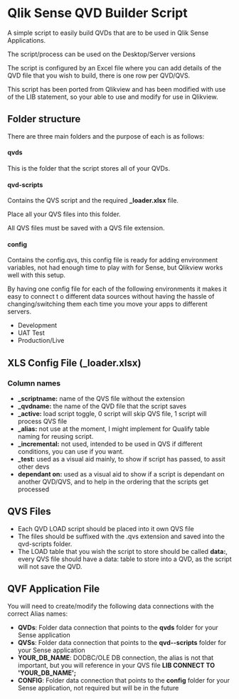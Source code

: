 # Qlik Sense QVD Builder Script

A simple script to easily build QVDs that are to be used in Qlik Sense Applications.

The script/process can be used on the Desktop/Server versions

The script is configured by an Excel file where you can add details of the QVD file that you wish to build, there is one row per QVD/QVS.

This script has been ported from Qlikview and has been modified with use of the LIB statement, so your able to use and modify for use in Qlikview.

## Folder structure

There are three main folders and the purpose of each is as follows:

#### qvds

This is the folder that the script stores all of your QVDs.

#### qvd-scripts

Contains the QVS script and the required **_loader.xlsx** file.

Place all your QVS files into this folder.

All QVS files must be saved with a QVS file extension.

#### config

Contains the config.qvs, this config file is ready for adding environment variables, not had enough time to play with for Sense, but Qlikview works well with this setup.

By having one config file for each of the following environments it makes it easy to connect t o different data sources without having the hassle of changing/switching them each time you move your apps to different servers.

+ Development
+ UAT Test
+ Production/Live

## XLS Config File (_loader.xlsx)

### Column names
+ **_scriptname:** name of the QVS file without the extension
+ **_qvdname:** the name of the QVD file that the script saves
+ **_active:** load script toggle, 0 script will skip QVS file, 1 script will process QVS file
+ **_alias:** not use at the moment, I might implement for Qualify table naming for reusing script.
+ **_incremental:** not used, intended to be used in QVS if different conditions, you can use if you want.
+ **_test:** used as a visual aid mainly, to show if script has passed, to assit other devs
+ **dependant on:** used as a visual aid to show if a script is dependant on another QVD/QVS, and to help in the ordering that the scripts get processed

## QVS Files

+ Each QVD LOAD script should be placed into it own QVS file
+ The files should be suffixed with the .qvs extension and saved into the qvd-scripts folder.
+ The LOAD table that you wish the script to store should be called **data:**, every QVS file should have a data: table to store into a QVD, as the script will not save the QVD.

## QVF Application File

You will need to create/modify the following data connections with the correct Alias names:

+ **QVDs**: Folder data connection that points to the **qvds** folder for your Sense application
+ **QVSs**: Folder data connection that points to the **qvd--scripts** folder for your Sense application
+ **YOUR_DB_NAME**: DODBC/OLE DB connection, the alias is not that important, but you will reference in your QVS file **LIB CONNECT TO 'YOUR_DB_NAME';**
+ **CONFIG**: Folder data connection that points to the **config** folder for your Sense application, not required but will be in the future



